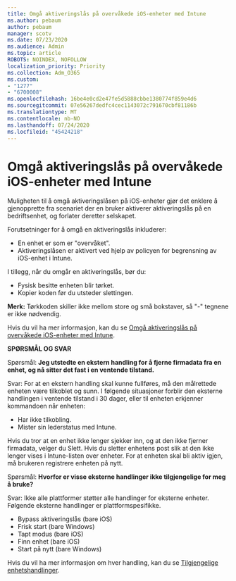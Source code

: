 ```yaml
---
title: Omgå aktiveringslås på overvåkede iOS-enheter med Intune
ms.author: pebaum
author: pebaum
manager: scotv
ms.date: 07/23/2020
ms.audience: Admin
ms.topic: article
ROBOTS: NOINDEX, NOFOLLOW
localization_priority: Priority
ms.collection: Adm_O365
ms.custom:
- "1277"
- "6700008"
ms.openlocfilehash: 16be4e0cd2e47fe5d5888cbbe1380774f859e4d6
ms.sourcegitcommit: 07e56267dedfc4cec1143072c791670cbf81186b
ms.translationtype: MT
ms.contentlocale: nb-NO
ms.lasthandoff: 07/24/2020
ms.locfileid: "45424218"
---
```

# <a name="bypass-activation-lock-on-supervised-ios-devices-with-intune"></a>Omgå aktiveringslås på overvåkede iOS-enheter med Intune

Muligheten til å omgå aktiveringslåsen på iOS-enheter gjør det enklere å gjenopprette fra scenariet der en bruker aktiverer aktiveringslås på en bedriftsenhet, og forlater deretter selskapet.

Forutsetninger for å omgå en aktiveringslås inkluderer:

- En enhet er som er "overvåket".
- Aktiveringslåsen er aktivert ved hjelp av policyen for begrensning av iOS-enhet i Intune.

I tillegg, når du omgår en aktiveringslås, bør du:

- Fysisk besitte enheten blir tørket.
- Kopier koden før du utsteder slettingen.

**Merk:** Tørkkoden skiller ikke mellom store og små bokstaver, så "-" tegnene er ikke nødvendig.

Hvis du vil ha mer informasjon, kan du se [Omgå aktiveringslås på overvåkede iOS-enheter med Intune](https://docs.microsoft.com/intune/device-activation-lock-bypass).

**SPØRSMÅL OG SVAR**

Spørsmål: **Jeg utstedte en ekstern handling for å fjerne firmadata fra en enhet, og nå sitter det fast i en ventende tilstand.**

Svar: For at en ekstern handling skal kunne fullføres, må den målrettede enheten være tilkoblet og sunn. I følgende situasjoner forblir den eksterne handlingen i ventende tilstand i 30 dager, eller til enheten erkjenner kommandoen når enheten:

- Har ikke tilkobling.
- Mister sin lederstatus med Intune.

Hvis du tror at en enhet ikke lenger sjekker inn, og at den ikke fjerner firmadata, velger du Slett. Hvis du sletter enhetens post slik at den ikke lenger vises i Intune-listen over enheter. For at enheten skal bli aktiv igjen, må brukeren registrere enheten på nytt.

Spørsmål: **Hvorfor er visse eksterne handlinger ikke tilgjengelige for meg å bruke?**

Svar: Ikke alle plattformer støtter alle handlinger for eksterne enheter. Følgende eksterne handlinger er plattformspesifikke.

- Bypass aktiveringslås (bare iOS)
- Frisk start (bare Windows)
- Tapt modus (bare iOS)
- Finn enhet (bare iOS)
- Start på nytt (bare Windows)

Hvis du vil ha mer informasjon om hver handling, kan du se [Tilgjengelige enhetshandlinger](https://docs.microsoft.com/intune/device-management#available-device-actions).